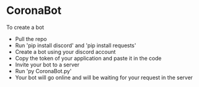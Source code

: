 # CoronaBot
  To create a bot
  - Pull the repo
  - Run 'pip install discord' and 'pip install requests'
  - Create a bot using your discord account
  - Copy the token of your application and paste it in the code
  - Invite your bot to a server
  - Run 'py CoronaBot.py'
  - Your bot will go online and will be waiting for your request in the server
